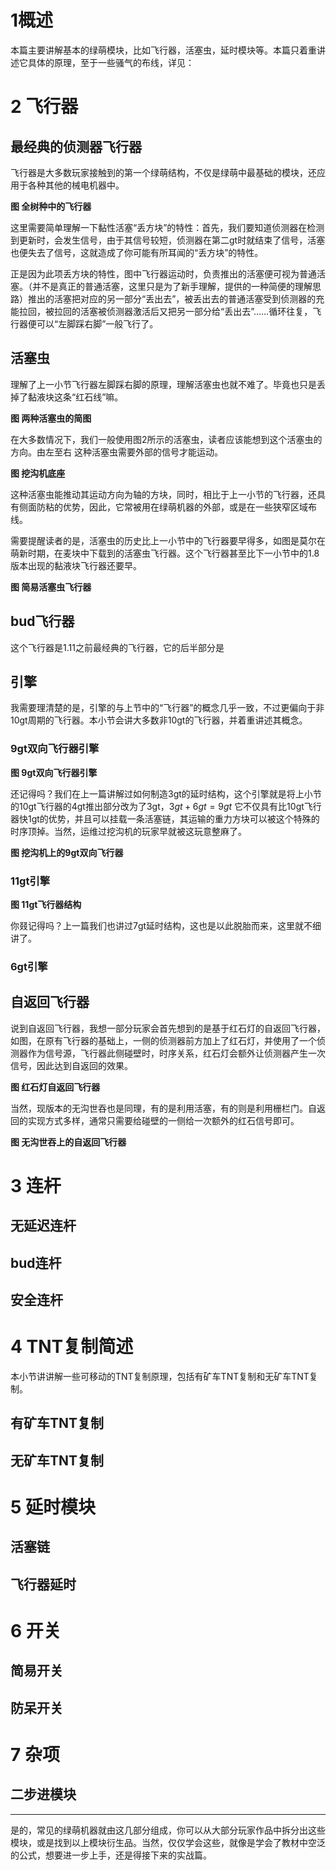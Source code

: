 # 1概述

本篇主要讲解基本的绿萌模块，比如飞行器，活塞虫，延时模块等。本篇只着重讲述它具体的原理，至于一些骚气的布线，详见：

# 2 飞行器
## 最经典的侦测器飞行器
飞行器是大多数玩家接触到的第一个绿萌结构，不仅是绿萌中最基础的模块，还应用于各种其他的械电机器中。

**图 全树种中的飞行器**

这里需要简单理解一下黏性活塞“丢方块”的特性：首先，我们要知道侦测器在检测到更新时，会发生信号，由于其信号较短，侦测器在第二gt时就结束了信号，活塞也便失去了信号，这就造成了你可能有所耳闻的“丢方块”的特性。

正是因为此项丢方块的特性，图中飞行器运动时，负责推出的活塞便可视为普通活塞。（并不是真正的普通活塞，这里只是为了新手理解，提供的一种简便的理解思路）推出的活塞把对应的另一部分“丢出去”，被丢出去的普通活塞受到侦测器的充能拉回，被拉回的活塞被侦测器激活后又把另一部分给“丢出去”……循环往复，飞行器便可以“左脚踩右脚”一般飞行了。
## 活塞虫
理解了上一小节飞行器左脚踩右脚的原理，理解活塞虫也就不难了。毕竟也只是丢掉了黏液块这条“红石线”嘛。

**图 两种活塞虫的简图**

在大多数情况下，我们一般使用图2所示的活塞虫，读者应该能想到这个活塞虫的方向。<hidden>由左至右</hidden> 这种活塞虫需要外部的信号才能运动。

**图 挖沟机底座**

这种活塞虫能推动其运动方向为轴的方块，同时，相比于上一小节的飞行器，还具有侧面防粘的优势，因此，它常被用在绿萌机器的外部，或是在一些狭窄区域布线。

需要提醒读者的是，活塞虫的历史比上一小节中的飞行器要早得多，如图是莫尔在萌新时期，在麦块中下载到的活塞虫飞行器。这个飞行器甚至比下一小节中的1.8版本出现的黏液块飞行器还要早。

**图 简易活塞虫飞行器**

## bud飞行器
这个飞行器是1.11之前最经典的飞行器，它的后半部分是

## 引擎
我需要理清楚的是，引擎的与上节中的“飞行器”的概念几乎一致，不过更偏向于非10gt周期的飞行器。本小节会讲大多数非10gt的飞行器，并着重讲述其概念。

### 9gt双向飞行器引擎
**图 9gt双向飞行器引擎**

还记得吗？我们在上一篇讲解过如何制造3gt的延时结构，这个引擎就是将上小节的10gt飞行器的4gt推出部分改为了3gt，$3gt+6gt=9gt$ 它不仅具有比10gt飞行器快1gt的优势，并且可以挂载一条活塞链，其运输的重力方块可以被这个特殊的时序顶掉。当然，运维过挖沟机的玩家早就被这玩意整麻了。

**图 挖沟机上的9gt双向飞行器**

### 11gt引擎
**图 11gt飞行器结构**

你叕记得吗？上一篇我们也讲过7gt延时结构，这也是以此脱胎而来，这里就不细讲了。

### 6gt引擎

## 自返回飞行器
说到自返回飞行器，我想一部分玩家会首先想到的是基于红石灯的自返回飞行器，如图，在原有飞行器的基础上，一侧的侦测器前方加上了红石灯，并使用了一个侦测器作为信号源，飞行器此侧碰壁时，时序关系，红石灯会额外让侦测器产生一次信号，因此达到自返回的效果。

**图 红石灯自返回飞行器**

当然，现版本的无沟世吞也是同理，有的是利用活塞，有的则是利用栅栏门。自返回的实现方式多样，通常只需要给碰壁的一侧给一次额外的红石信号即可。

**图 无沟世吞上的自返回飞行器**
# 3 连杆

## 无延迟连杆

## bud连杆

## 安全连杆

# 4 TNT复制简述
本小节讲讲解一些可移动的TNT复制原理，包括有矿车TNT复制和无矿车TNT复制。

## 有矿车TNT复制

## 无矿车TNT复制

# 5 延时模块

## 活塞链

## 飞行器延时

# 6 开关

## 简易开关

## 防呆开关

# 7 杂项

## 二步进模块



---
是的，常见的绿萌机器就由这几部分组成，你可以从大部分玩家作品中拆分出这些模块，或是找到以上模块衍生品。当然，仅仅学会这些，就像是学会了教材中空泛的公式，想要进一步上手，还是得接下来的实战篇。